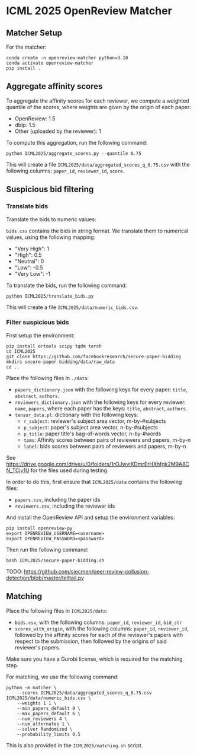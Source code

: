 # ICML 2025 OpenReview Matcher

## Matcher Setup

For the matcher:
```
conda create -n openreview-matcher python=3.10
conda activate openreview-matcher
pip install .
```

## Aggregate affinity scores

To aggregate the affinity scores for each reviewer, we compute a weighted quantile of the scores, where weights are given by the origin of each paper:
- OpenReview: 1.5
- dblp: 1.5
- Other (uploaded by the reviewer): 1

To compute this aggregation, run the following command:

```
python ICML2025/aggregate_scores.py --quantile 0.75
```

This will create a file `ICML2025/data/aggregated_scores_q_0.75.csv` with the following columns: `paper_id`, `reviewer_id`, `score`.

## Suspicious bid filtering

### Translate bids

Translate the bids to numeric values:

`bids.csv` contains the bids in string format. We translate them to numerical values, using the following mapping:
- "Very High": 1
- "High": 0.5
- "Neutral": 0
- "Low": -0.5
- "Very Low": -1

To translate the bids, run the following command:

```
python ICML2025/translate_bids.py
```

This will create a file `ICML2025/data/numeric_bids.csv`.

### Filter suspicious bids

First setup the environment:
```
pip install ortools scipy tqdm torch
cd ICML2025
git clone https://github.com/facebookresearch/secure-paper-bidding
mkdirs secure-paper-bidding/data/raw_data
cd ..
```

Place the following files in `./data`:
* `papers_dictionary.json` with the following keys for every paper: `title`, `abstract`, `authors`.
* `reviewers_dictionary.json` with the following keys for every reviewer: `name`, `papers`, where each paper has the keys: `title`, `abstract`, `authors`.
* `tensor_data.pl`: dictionary with the following keys:
  * `r_subject`: reviewer's subject area vector, m-by-#subjects
  * `p_subject`: paper's subject area vector, n-by-#subjects
  * `p_title`: paper title's bag-of-words vector, n-by-#words
  * `tpms`: Affinity scores between pairs of reviewers and papers, m-by-n
  * `label`: bids scores between pairs of reviewers and papers, m-by-n

See https://drive.google.com/drive/u/0/folders/1rOJwviKDmrErHXhfgk2M9A8CN_TCjv1U for the files used during testing.

In order to do this, first ensure that `ICML2025/data` contains the following files:
* `papers.csv`, including the paper ids
* `reviewers.csv`, including the reviewer ids

And install the OpenReview API and setup the environment variables:

```
pip install openreview-py
export OPENREVIEW_USERNAME=<username>
export OPENREVIEW_PASSWORD=<password>
```


Then run the following command:

```
bash ICML2025/secure-paper-bidding.sh
```

TODO: https://github.com/sjecmen/peer-review-collusion-detection/blob/master/telltail.py


## Matching

Place the following files in `ICML2025/data`:
* `bids.csv`, with the following columns: `paper_id`, `reviewer_id`, `bid_str`
* `scores_with_origin`, with the following columns: `paper_id`, `reviewer_id`, followed by the affinity scores for each of the reviewer's papers with respect to the submission, then followed by the origins of said reviewer's papers.

Make sure you have a Gurobi license, which is required for the matching step.

For matching, we use the following command:

```
python -m matcher \
	--scores ICML2025/data/aggregated_scores_q_0.75.csv ICML2025/data/numeric_bids.csv \
	--weights 1 1 \
	--min_papers_default 0 \
	--max_papers_default 6 \
	--num_reviewers 4 \
	--num_alternates 1 \
	--solver Randomized \
	--probability_limits 0.5
```

This is also provided in the `ICML2025/matching.sh` script.